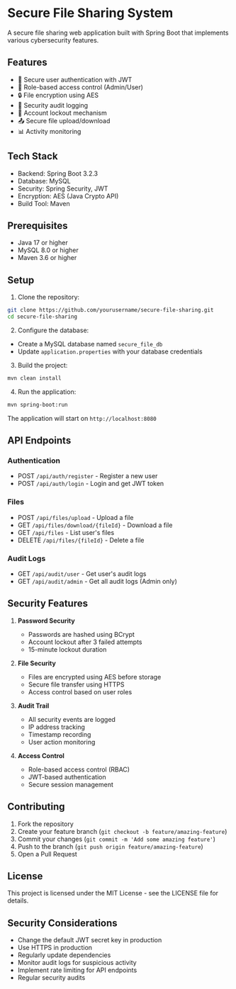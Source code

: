 # Secure File Sharing System

A secure file sharing web application built with Spring Boot that implements various cybersecurity features.

## Features

- 🔐 Secure user authentication with JWT
- 👥 Role-based access control (Admin/User)
- 🔒 File encryption using AES
- 📝 Security audit logging
- 🔄 Account lockout mechanism
- 📤 Secure file upload/download
- 📊 Activity monitoring

## Tech Stack

- Backend: Spring Boot 3.2.3
- Database: MySQL
- Security: Spring Security, JWT
- Encryption: AES (Java Crypto API)
- Build Tool: Maven

## Prerequisites

- Java 17 or higher
- MySQL 8.0 or higher
- Maven 3.6 or higher

## Setup

1. Clone the repository:
```bash
git clone https://github.com/yourusername/secure-file-sharing.git
cd secure-file-sharing
```

2. Configure the database:
- Create a MySQL database named `secure_file_db`
- Update `application.properties` with your database credentials

3. Build the project:
```bash
mvn clean install
```

4. Run the application:
```bash
mvn spring-boot:run
```

The application will start on `http://localhost:8080`

## API Endpoints

### Authentication
- POST `/api/auth/register` - Register a new user
- POST `/api/auth/login` - Login and get JWT token

### Files
- POST `/api/files/upload` - Upload a file
- GET `/api/files/download/{fileId}` - Download a file
- GET `/api/files` - List user's files
- DELETE `/api/files/{fileId}` - Delete a file

### Audit Logs
- GET `/api/audit/user` - Get user's audit logs
- GET `/api/audit/admin` - Get all audit logs (Admin only)

## Security Features

1. **Password Security**
   - Passwords are hashed using BCrypt
   - Account lockout after 3 failed attempts
   - 15-minute lockout duration

2. **File Security**
   - Files are encrypted using AES before storage
   - Secure file transfer using HTTPS
   - Access control based on user roles

3. **Audit Trail**
   - All security events are logged
   - IP address tracking
   - Timestamp recording
   - User action monitoring

4. **Access Control**
   - Role-based access control (RBAC)
   - JWT-based authentication
   - Secure session management

## Contributing

1. Fork the repository
2. Create your feature branch (`git checkout -b feature/amazing-feature`)
3. Commit your changes (`git commit -m 'Add some amazing feature'`)
4. Push to the branch (`git push origin feature/amazing-feature`)
5. Open a Pull Request

## License

This project is licensed under the MIT License - see the LICENSE file for details.

## Security Considerations

- Change the default JWT secret key in production
- Use HTTPS in production
- Regularly update dependencies
- Monitor audit logs for suspicious activity
- Implement rate limiting for API endpoints
- Regular security audits 